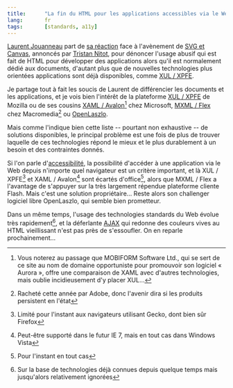 ```yaml
---
title:      "La fin du HTML pour les applications accessibles via le Web n'est pas pour tout de suite"
lang:       fr
tags:       [standards, a11y]
---
```


[Laurent Jouanneau](http://ljouanneau.com/) part de [sa réaction](http://ljouanneau.com/blog/2005/09/15/469-de-la-bonne-utilisation-des-technologies) face à l'avènement de [SVG et Canvas](http://standblog.org/blog/2005/09/15/93114367-a-propos-de-svg-et-canvas), annoncés par [Tristan Nitot](http://standblog.org/), pour dénoncer l'usage abusif qui est fait de HTML pour développer des applications alors qu'il est normalement dédié aux documents, d'autant plus que de nouvelles technologies plus orientées applications sont déjà disponibles, comme [XUL / XPFE](http://www.clever-age.com/veille/clever-link/xul-partie-visible-du-framework-mozilla-xpfe-323.html).


Je partage tout à fait les soucis de Laurent de différencier les documents et les applications, et je vois bien l'intérêt de la plateforme [XUL / XPFE](http://www.mozilla.org/xpfe/) de Mozilla ou de ses cousins [XAML / Avalon](http://www.xaml.net/)[^1] chez Microsoft, [MXML / Flex](http://www.macromedia.com/fr/software/flex/productinfo/brz_overview/) chez Macromedia[^2] ou [OpenLaszlo](http://openlaszlo.org/).

Mais comme l'indique bien cette liste -- pourtant non exhaustive -- de solutions disponibles, le principal problème est une fois de plus de trouver laquelle de ces technologies répond le mieux et le plus durablement à un besoin et des contraintes donnés.

Si l'on parle d'[accessibilité](http://www.clever-age.com/veille/clever-link/usabilite-accessibilite-realite-274.html),  la possibilité d'accéder à une application via le Web depuis n'importe quel navigateur est un critère important, et là XUL / XPFE[^3] et XAML / Avalon[^4] sont écartés d'office[^5], alors que MXML / Flex a l'avantage de s'appuyer sur la très largement répendue plateforme cliente Flash. Mais c'est une solution propriétaire… Reste alors son challenger logiciel libre OpenLaszlo, qui semble bien prometteur.

Dans un même temps, l'usage des technologies standards du Web évolue très rapidement[^6], et la déferlante [AJAX](http://blogmarks.net/tag/ajax) qui redonne des couleurs vives au HTML vieillissant n'est pas près de s'essoufler. On en reparle prochainement…


[^1]: Vous noterez au passage que MOBIFORM Software Ltd., qui se sert de ce site au nom de domaine opportuniste pour promouvoir son logiciel « Aurora », offre une comparaison de XAML avec d'autres technologies, mais oublie incidieusement d'y placer XUL…

[^2]: Racheté cette année par Adobe, donc l'avenir dira si les produits persistent en l'état

[^3]: Limité pour l'instant aux navigateurs utilisant Gecko, dont bien sûr Firefox

[^4]: Peut-être supporté dans le futur IE 7, mais en tout cas dans Windows Vista

[^5]: Pour l'instant en tout cas

[^6]: Sur la base de technologies déjà connues depuis quelque temps mais jusqu'alors relativement ignorées
